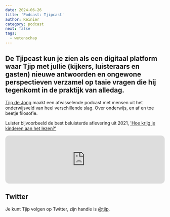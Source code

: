 ```yaml
---
date: 2024-06-26
title: 'Podcast: Tjipcast'
author: Reinier
category: podcast
next: false
tags:
  - wetenschap
---
```

De Tjipcast kun je zien als een digitaal platform waar Tjip met jullie (kijkers, luisteraars en gasten) nieuwe antwoorden en ongewone perspectieven verzamel op taaie vragen die hij tegenkomt in de praktijk van alledag. 
---

[Tjip de Jong](https://tjipcast.nl/over/) maakt een afwisselende podcast met mensen uit het onderwijsveld van heel verschillende slag. Over onderwijs, en af en toe beetje filosofie.

Luister bijvoorbeeld de best beluisterde aflevering uit 2021, ['Hoe krijg je kinderen aan het lezen?'](https://tjipcast.nl/lesgeven/hoe-krijg-je-kinderen-aan-het-lezen-tjipcast-121-met-martin-bootsma/)

<iframe style="border-radius:12px" src="https://open.spotify.com/embed/episode/6mQNQL33Pn98QiysT4csth?utm_source=generator" width="100%" height="152" frameBorder="0" allowfullscreen="" allow="autoplay; clipboard-write; encrypted-media; fullscreen; picture-in-picture" loading="lazy"></iframe>

## Twitter
Je kunt Tjip volgen op Twitter, zijn handle is [@tjip](https://twitter.com/tjip/).

